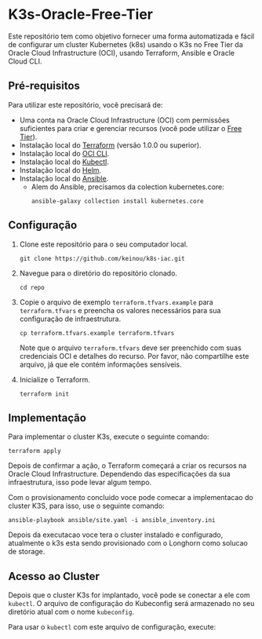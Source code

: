 # K3s-Oracle-Free-Tier

Este repositório tem como objetivo fornecer uma forma automatizada e fácil de configurar um cluster Kubernetes (k8s) usando o K3s no Free Tier da Oracle Cloud Infrastructure (OCI), usando Terraform, Ansible e Oracle Cloud CLI.

## Pré-requisitos

Para utilizar este repositório, você precisará de:

- Uma conta na Oracle Cloud Infrastructure (OCI) com permissões suficientes para criar e gerenciar recursos (você pode utilizar o [Free Tier](https://www.oracle.com/cloud/free/)).
- Instalação local do [Terraform](https://www.terraform.io/downloads.html) (versão 1.0.0 ou superior).
- Instalação local do [OCI CLI](https://docs.oracle.com/en-us/iaas/Content/API/SDKDocs/cliinstall.htm).
- Instalação local do [Kubectl](https://kubernetes.io/docs/tasks/tools/).
- Instalação local do [Helm](https://helm.sh/docs/intro/install/).
- Instalação local do [Ansible](https://docs.ansible.com/ansible/latest/installation_guide/intro_installation.html).
    - Alem do Ansible, precisamos da colection kubernetes.core:
        ```
        ansible-galaxy collection install kubernetes.core
        ```

## Configuração

1. Clone este repositório para o seu computador local.

    ```
    git clone https://github.com/keinou/k8s-iac.git
    ```

2. Navegue para o diretório do repositório clonado.

    ```
    cd repo
    ```

3. Copie o arquivo de exemplo `terraform.tfvars.example` para `terraform.tfvars` e preencha os valores necessários para sua configuração de infraestrutura.

    ```
    cp terraform.tfvars.example terraform.tfvars
    ```

    Note que o arquivo `terraform.tfvars` deve ser preenchido com suas credenciais OCI e detalhes do recurso. Por favor, não compartilhe este arquivo, já que ele contém informações sensíveis.

4. Inicialize o Terraform.

    ```
    terraform init
    ```

## Implementação

Para implementar o cluster K3s, execute o seguinte comando:

```
terraform apply
```

Depois de confirmar a ação, o Terraform começará a criar os recursos na Oracle Cloud Infrastructure. Dependendo das especificações da sua infraestrutura, isso pode levar algum tempo.

Com o provisionamento concluido voce pode comecar a implementacao do cluster K3S, para isso, use o seguinte comando:

```
ansible-playbook ansible/site.yaml -i ansible_inventory.ini
```

Depois da executacao voce tera o cluster instalado e configurado, atualmente o k3s esta sendo provisionado com o Longhorn como solucao de storage.

## Acesso ao Cluster

Depois que o cluster K3s for implantado, você pode se conectar a ele com `kubectl`. O arquivo de configuração do Kubeconfig será armazenado no seu diretório atual com o nome `kubeconfig`.

Para usar o `kubectl` com este arquivo de configuração, execute:
